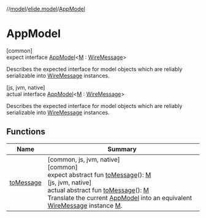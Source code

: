 //[model](../../../index.md)/[elide.model](../index.md)/[AppModel](index.md)

# AppModel

[common]\
expect interface [AppModel](index.md)&lt;[M](index.md) : [WireMessage](../-wire-message/index.md)&gt;

Describes the expected interface for model objects which are reliably serializable into [WireMessage](../-wire-message/index.md) instances.

[js, jvm, native]\
actual interface [AppModel](index.md)&lt;[M](index.md) : [WireMessage](../-wire-message/index.md)&gt;

Describes the expected interface for model objects which are reliably serializable into [WireMessage](../-wire-message/index.md) instances.

## Functions

| Name | Summary |
|---|---|
| [toMessage](to-message.md) | [common, js, jvm, native]<br>[common]<br>expect abstract fun [toMessage](to-message.md)(): [M](index.md)<br>[js, jvm, native]<br>actual abstract fun [toMessage](to-message.md)(): [M](index.md)<br>Translate the current [AppModel](index.md) into an equivalent [WireMessage](../-wire-message/index.md) instance [M](index.md). |
